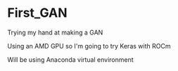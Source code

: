 # First_GAN
<p>Trying my hand at making a GAN
<p>Using an AMD GPU so I'm going to try Keras with ROCm
<p>Will be using Anaconda virtual environment
